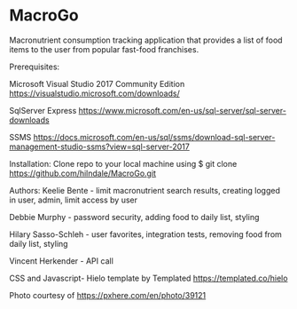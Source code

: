 # MacroGo
Macronutrient consumption tracking application  that provides a list of food items to the user from popular fast-food franchises.


Prerequisites: 

Microsoft Visual Studio 2017 Community Edition
https://visualstudio.microsoft.com/downloads/

SqlServer Express
https://www.microsoft.com/en-us/sql-server/sql-server-downloads

SSMS
https://docs.microsoft.com/en-us/sql/ssms/download-sql-server-management-studio-ssms?view=sql-server-2017


Installation: Clone repo to your local machine using $ git clone https://github.com/hilndale/MacroGo.git


Authors: 
Keelie Bente - limit macronutrient search results, creating logged in user, admin, limit access by user

Debbie Murphy - password security, adding food to daily list, styling

Hilary Sasso-Schleh - user favorites, integration tests, removing food from daily list, styling

Vincent Herkender - API call

CSS and Javascript- Hielo template by Templated
https://templated.co/hielo

Photo courtesy of https://pxhere.com/en/photo/39121
